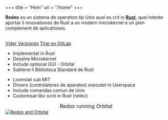 +++
title = "Hem"
url = "/home"
+++
<div class="row install-row">
  <div class="col-md-8">
    <p class="pitch">
      <b>Redox</b> es un sistema de operation tip Unix quel es crit in <a style="color: inherit;" href="https://www.rust-lang.org/"><b>Rust</b></a>,
      quel intente aportar li innovationes de Rust a un modern microkernel e un plen complement de aplicationes.
    </p>
  </div>
  <div class="col-md-4 install-box">
    <br/>
    <a class="btn btn-primary" href="https://gitlab.redox-os.org/redox-os/redox/releases">Vider Versiones</a>
    <a class="btn btn-default" href="https://gitlab.redox-os.org/redox-os/redox/">Tirar ex GitLab</a>
  </div>
</div>
<div class="row features">
  <div class="col-md-6">
    <ul class="laundry-list" style="margin-bottom: 0px;">
      <li>Implementat in Rust</li>
      <li>Dessine Microkernel</li>
      <li>Include optional GUI - Orbital</li>
      <li>Subtene li Biblioteca Standard de Rust</li>
    </ul>
  </div>
  <div class="col-md-6">
    <ul class="laundry-list">
      <li>Licensiat sub MIT</li>
      <li>Drivers (controlatores de aparates) executet in Userspace</li>
      <li>Include comandas comun de Unix</li>
      <li>Customisat libc scrit in Rust (relibc)</li>
    </ul>
  </div>
</div>
<div class="row features">
  <div class="col-sm-12">
    <div style="font-size: 16px; text-align: center;">
      Redox running Orbital
    </div>
    <a href="/img/redox-orbital/large.png">
      <picture>
        <source media="(min-width: 1300px)" srcset="/img/redox-orbital/large.webp" type="image/webp">
        <source media="(min-width: 640px)" srcset="/img/redox-orbital/medium.webp" type="image/webp">
        <source media="(min-width: 320px)" srcset="/img/redox-orbital/medium.webp" type="image/webp">
        <source media="(min-width: 1300px)" srcset="/img/redox-orbital/large.png" type="image/png">
        <source media="(min-width: 640px)" srcset="/img/redox-orbital/medium.png" type="image/png">
        <source media="(min-width: 320px)" srcset="/img/redox-orbital/small.png" type="image/png">
        <img src="/img/redox-orbital/medium.png" class="img-responsive" alt="Redox and Orbital">
      </picture>
    </a>
  </div>
</div>
